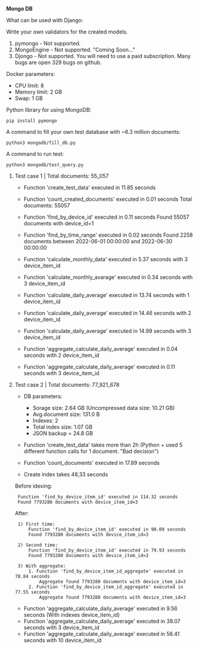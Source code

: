 **Mongo DB**


What can be used with Django:

Write your own validators for the created models.
1. pymongo - Not supported.
2. MongoEngine - Not supported. "Coming Soon..."
3. Djongo - Not supported. You will need to use a paid subscription. Many bugs are open 329 bugs on github.


Docker parameters:
- CPU limit: 8
- Memory limit: 2 GB
- Swap: 1 GB



Python library for using MongoDB:
```
pip install pymongo
```

A command to fill your own test database with ~6.3 million documents:
```
python3 mongodb/fill_db.py
```

A command to run test:
```
python3 mongodb/test_query.py
```

1. Test case 1 | Total documents: 55_057
    - Function 'create_test_data' executed in 11.85 seconds

    - Function 'count_created_documents' executed in 0.01 seconds
    Total documents: 55057

    - Function 'find_by_device_id' executed in 0.11 seconds
    Found 55057 documents with device_id=1

    - Function 'find_by_time_range' executed in 0.02 seconds
    Found 2258 documents between 2022-06-01 00:00:00 and 2022-06-30 00:00:00

    - Function 'calculate_monthly_data' executed in 5.37 seconds with 3 device_item_id

    - Function 'calculate_monthly_avarage' executed in 0.34 seconds with 3 device_item_id

    - Function 'calculate_daily_average' executed in 13.74 seconds with 1 device_item_id

    - Function 'calculate_daily_average' executed in 14.46 seconds with 2 device_item_id

    - Function 'calculate_daily_average' executed in 14.99 seconds with 3 device_item_id

    - Function 'aggregate_calculate_daily_average' executed in 0.04 seconds with 2 device_item_id
    - Function 'aggregate_calculate_daily_average' executed in 0.11 seconds with 3 device_item_id


2. Test case 2 | Total documents: 77_921_678

    - DB parameters:
        * Sorage size: 2.64 GB (Uncompressed data size: 10.21 GB)
        * Avg.document size: 131.0 B
        * Indexes: 2
        * Total index size: 1.07 GB
        * JSON backup = 24.8 GB

    - Function 'create_test_data' takes more than 2h (Python + used 5 different function calls for 1 document. "Bad decision")

    - Function 'count_documents' executed in 17.89 seconds

    - Create index takes 48,33 seconds

    Before idexing:

        Function 'find_by_device_item_id' executed in 114.32 seconds
        Found 7793280 documents with device_item_id=3
    After:

        1) First time:
            Function 'find_by_device_item_id' executed in 90.09 seconds
            Found 7793280 documents with device_item_id=3

        2) Second time:
            Function 'find_by_device_item_id' executed in 79.93 seconds
            Found 7793280 documents with device_item_id=3

        3) With aggregate:
            1. Function 'find_by_device_item_id_aggregate' executed in 78.84 seconds
                Aggregate found 7793280 documents with device_item_id=3
            2. Function 'find_by_device_item_id_aggregate' executed in 77.55 seconds
                Aggregate found 7793280 documents with device_item_id=3



    - Function 'aggregate_calculate_daily_average' executed in 9.56 seconds (With indexes device_item_id)
    - Function 'aggregate_calculate_daily_average' executed in 38.07 seconds with 3 device_item_id
    - Function 'aggregate_calculate_daily_average' executed in 56.41 seconds with 10 device_item_id
